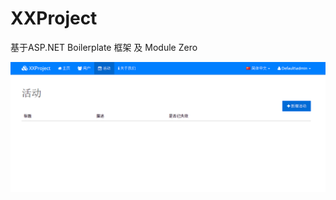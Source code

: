 # XXProject
基于ASP.NET Boilerplate 框架 及 Module Zero

![活动页面](https://github.com/ren8179/XXProject/blob/master/events.png)
